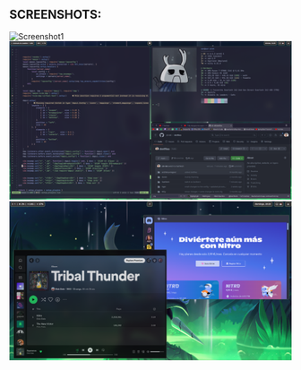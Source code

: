 ## SCREENSHOTS:
![Screenshot1](preview/preview_1a.png)
![Screenshot2](preview/preview_1b.png)
![Screenshot3](preview/preview_2.png)
